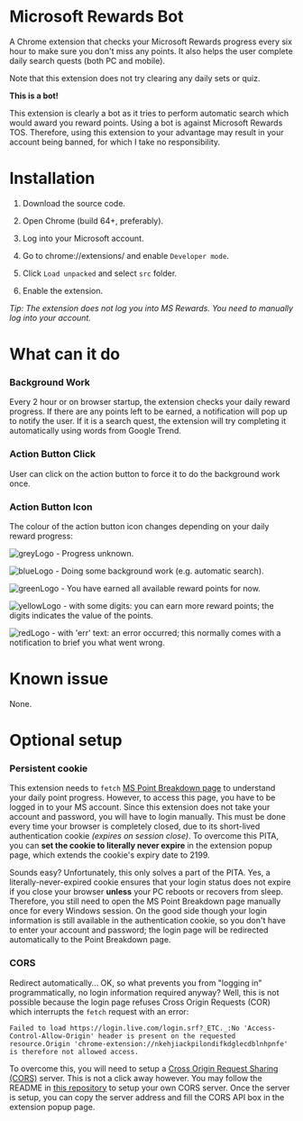 
# Microsoft Rewards Bot

  

A Chrome extension that checks your Microsoft Rewards progress every six hour to make sure you don't miss any points. It also helps the user complete daily search quests (both PC and mobile).

  

Note that this extension does not try clearing any daily sets or quiz.

  

**This is a bot!**

This extension is clearly a bot as it tries to perform automatic search which would award you reward points. Using a bot is against Microsoft Rewards TOS. Therefore, using this extension to your advantage may result in your account being banned, for which I take no responsibility.

  
  

# Installation

  

1. Download the source code.

2. Open Chrome (build 64+, preferably).

3. Log into your Microsoft account.

4. Go to chrome://extensions/ and enable `Developer mode`.

5. Click `Load unpacked` and select `src` folder.

6. Enable the extension.

  

*Tip: The extension does not log you into MS Rewards. You need to manually log into your account.*

  
  

# What can it do

  

### Background Work

  

Every 2 hour or on browser startup, the extension checks your daily reward progress. If there are any points left to be earned, a notification will pop up to notify the user. If it is a search quest, the extension will try completing it automatically using words from Google Trend.

  

### Action Button Click

  

User can click on the action button to force it to do the background work once.

  

### Action Button Icon

  

The colour of the action button icon changes depending on your daily reward progress:

  

![greyLogo](https://github.com/tmxkn1/Microsoft-Reward-Chrome-Ext/blob/master/src/img/grey@1x.png?raw=true) - Progress unknown.

  

![blueLogo](https://github.com/tmxkn1/Microsoft-Reward-Chrome-Ext/blob/master/src/img/busy@1x.png?raw=true) - Doing some background work (e.g. automatic search).

  

![greenLogo](https://github.com/tmxkn1/Microsoft-Reward-Chrome-Ext/blob/master/src/img/done@1x.png?raw=true) - You have earned all available reward points for now.

  

![yellowLogo](https://github.com/tmxkn1/Microsoft-Reward-Chrome-Ext/blob/master/src/img/err@1x.png?raw=true) - with some digits: you can earn more reward points; the digits indicates the value of the points.

  

![redLogo](https://github.com/tmxkn1/Microsoft-Reward-Chrome-Ext/blob/master/src/img/err@1x.png?raw=true) - with 'err' text: an error occurred; this normally comes with a notification to brief you what went wrong.

  

# Known issue

  

None.

  

# Optional setup

  

### Persistent cookie

  

This extension needs to `fetch` [MS Point Breakdown page](https://account.microsoft.com/rewards/pointsbreakdown) to understand your daily point progress. However, to access this page, you have to be logged in to your MS account. Since this extension does not take your account and password, you will have to login manually. This must be done every time your browser is completely closed, due to its short-lived authentication cookie *(expires on session close)*. To overcome this PITA, you can **set the cookie to literally never expire** in the extension popup page, which extends the cookie's expiry date to 2199. 

Sounds easy? Unfortunately, this only solves a part of the PITA. Yes, a literally-never-expired cookie ensures that your login status does not expire if you close your browser **unless** your PC reboots or recovers from sleep. Therefore, you still need to open the MS Point Breakdown page manually once for every Windows session. On the good side though your login information is still available in the authentication cookie, so you don't have to enter your account and password; the login page will be redirected automatically to the Point Breakdown page. 

### CORS

Redirect automatically... OK, so what prevents you from "logging in" programmatically, no login information required anyway? Well, this is not possible because the login page refuses Cross Origin Requests (COR) which interrupts the `fetch` request with an error:

    Failed to load https://login.live.com/login.srf?_ETC._:No 'Access-Control-Allow-Origin' header is present on the requested resource.Origin 'chrome-extension://nkehjiackpilondifkdglecdblnhpnfe' is therefore not allowed access.

To overcome this, you will need to setup a [Cross Origin Request Sharing (CORS)](https://developer.mozilla.org/en-US/docs/Web/HTTP/CORS) server. This is not a click away however. You may follow the README in [this repository](https://github.com/tmxkn1/cors) to setup your own CORS server. Once the server is setup, you can copy the server address and fill the CORS API box in the extension popup page.